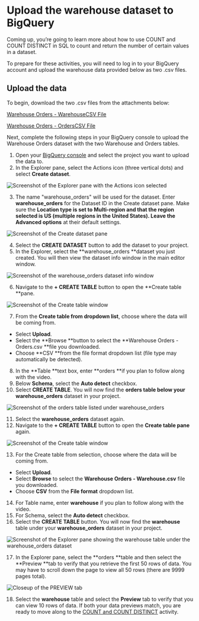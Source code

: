 # Upload the warehouse dataset to BigQuery

Coming up, you’re going to learn more about how to use COUNT and COUNT DISTINCT in SQL to count and return the number of certain values in a dataset.

To prepare for these activities, you will need to log in to your BigQuery account and upload the warehouse data provided below as two .csv files.

## Upload the data

To begin, download the two .csv files from the attachments below:

[Warehouse Orders - WarehouseCSV File](https://d3c33hcgiwev3.cloudfront.net/PcJNDf5ySCqk7V2xQoiu2Q_90874562d5cd4e7c9ba848fd44d512e1_Warehouse-Orders---Warehouse.csv?Expires=1723680000&Signature=DJzyIJICP5V5XemledPaAMk4ltFzdTAObseG-avV2JAmefVik0kZHPw1P9V8YYjS~UAUDSOz5PR5GJiwbISuGXL5HFAVKIFjwTcDy7PSF6tG4HoeF09ZtFB9RnSnKZst4z9zM52kSZw8gw0lp7QsjrxDjjHYmPgIepJVx8XNrVY_&Key-Pair-Id=APKAJLTNE6QMUY6HBC5A)

[Warehouse Orders - OrdersCSV File](https://d3c33hcgiwev3.cloudfront.net/helGYTW6Tv-vyOH0l-yIPA_1a019ecb2cce49f48fd69d85f7dadce1_Warehouse-Orders---Orders.csv?Expires=1723680000&Signature=YxKRTPgoxdd5OxOODwotY183uH6SLwMsZNxvDWFmXBrhnKk0zmjJLVCg69J~ojNfU2u8kdkI~JBIxSjAVRzNXYE3a2WaG18DNMImouyo42Z3p5C9EXj3AL2WWVBbX0Bdns~9AL4-Hml7aOg93bQTdjqspKQc5yrJZNg7VR-8iU0_&Key-Pair-Id=APKAJLTNE6QMUY6HBC5A)

Next, complete the following steps in your BigQuery console to upload the Warehouse Orders dataset with the two Warehouse and Orders tables.

1. Open your [BigQuery console](https://console.cloud.google.com/bigquery) and select the project you want to upload the data to.
2. In the Explorer pane, select the Actions icon (three vertical dots) and select **Create dataset**.

![Screenshot of the Explorer pane with the Actions icon selected](https://d3c33hcgiwev3.cloudfront.net/imageAssetProxy.v1/utTs756ORJaNziHoBTLbLA_1f4e02359fc84f379f99fd65b218d6e1_C1M3L2-1.png?expiry=1723680000000&hmac=Dzh5J9a5wnioAWYJiFkWLZn6qFmVuWsc_rEInbOMWo4)

3. The name "warehouse_orders" will be used for the dataset. Enter **warehouse_orders** for the Dataset ID in the Create dataset pane. Make sure the **Location type **is set to **Multi-region** and that the region selected is **US (multiple regions in the United States)**. Leave the** Advanced options** at their default settings.

![Screenshot of the Create dataset pane](https://d3c33hcgiwev3.cloudfront.net/imageAssetProxy.v1/1OPxHYP8SO2tDqVubJZXLQ_7361cde0acf74893926e30405394f6e1_C1M3L2-2.png?expiry=1723680000000&hmac=geyXE-dWHG4AKJqknZqX8R6yWyFXRuatQ_G4i7RdY4g)

4. Select the **CREATE DATASET** button to add the dataset to your project.
5. In the Explorer, select the **warehouse_orders **dataset you just created. You will then view the dataset info window in the main editor window.

![Screenshot of the warehouse_orders dataset info window](https://d3c33hcgiwev3.cloudfront.net/imageAssetProxy.v1/9HBIeKkLT3yL085vWdb-DQ_0083727e14474a149940aa45bec66de1_C1M3L2-3.png?expiry=1723680000000&hmac=UG8kngYbM63BHFwDOlY34-WS0UFFrRAvAWDh4KDTd4s)

6. Navigate to the  **+ CREATE TABLE** button to open the **Create table **pane.

![Screenshot of the Create table window](https://d3c33hcgiwev3.cloudfront.net/imageAssetProxy.v1/pmI3FucsR_eZQnXh5Ab9Gg_306ab6fd3c79403bb29574344f54efe1_C1M3L2-4.png?expiry=1723680000000&hmac=m6zOzDZ_LHmjO4QOhoglJUO8zUiIpRH674qIfrXtQPI)

7. From the **Create table from dropdown list**, choose where the data will be coming from.

* Select **Upload**.
* Select the **Browse **button to select the **Warehouse Orders - Orders.csv **file you downloaded.
* Choose **CSV **from the file format dropdown list (file type may automatically be detected).

8. In the **Table **text box, enter **orders **if you plan to follow along with the video.
9. Below **Schema**, select the **Auto detect** checkbox.
10. Select **CREATE TABLE**. You will now find the **orders **table below your** warehouse_orders** dataset in your project.

![Screenshot of the orders table listed under warehouse_orders](https://d3c33hcgiwev3.cloudfront.net/imageAssetProxy.v1/iDmCnAD5SUuMHOo_dM9nnQ_ea974b12f8b6438c8185539fe2bf5ee1_C1M3L2-5.png?expiry=1723680000000&hmac=mG7QgiP0_ef-8Dn6GOH6TOdvuA_h4dcT--_s2MnT_Xg)

11. Select the **warehouse_orders** dataset again.
12. Navigate to the **+ CREATE TABLE** button to open the **Create table pane** again.

![Screenshot of the Create table window](https://d3c33hcgiwev3.cloudfront.net/imageAssetProxy.v1/xb1KqYu-T4OVjFj4Hily9g_fe926a39e18645c88399f3e15f90fae1_C1M3L2-6.png?expiry=1723680000000&hmac=Xvyyn7XmLKTyO_Edn2pqPE5Xfq7yqbsFYYKQ7mN4sw4)

13. For the Create table from selection, choose where the data will be coming from.

* Select **Upload**.
* Select **Browse** to select the **Warehouse Orders - Warehouse.csv** file you downloaded.
* Choose **CSV** from the **File format** dropdown list.

14. For Table name, enter **warehouse** if you plan to follow along with the video.
15. For Schema, select the **Auto detect** checkbox.
16. Select the **CREATE TABLE** button. You will now find the **warehouse** table under your **warehouse_orders** dataset in your project.

![Screenshot of the Explorer pane showing the warehouse table under the warehouse_orders dataset](https://d3c33hcgiwev3.cloudfront.net/imageAssetProxy.v1/WoO10M6zQUOZ3YFXklnV6w_a31a5e50657f4708affed3b569df47e1_C1M3L2-7.png?expiry=1723680000000&hmac=bhsZgMobQex1m4W3D6D-LClC_RetPv55hZllII-Y7FA)

17. In the Explorer pane, select the **orders **table and then select the **Preview **tab to verify that you retrieve the first 50 rows of data. You may have to scroll down the page to view all 50 rows (there are 9999 pages total).

![Closeup of the PREVIEW tab](https://d3c33hcgiwev3.cloudfront.net/imageAssetProxy.v1/q0vDZT-6RS2guDp1zhegbw_08450e68588d45f69cebd61502029be1_C1M3L2-8.png?expiry=1723680000000&hmac=nYKSBkz8f-6wa95B6r1h4M-wCLhHXoD7wHHaNLDGxF8)

18. Select the **warehouse** table and select the **Preview** tab to verify that you can view 10 rows of data. If both your data previews match, you are ready to move along to the [COUNT and COUNT DISTINCT](https://www.coursera.org/teach/analyze-data/authoringBranch~4f7eJX9NEe6L0QpSVaIh4Q/content/item/project/3K5St) activity.
